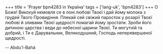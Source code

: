 +++
title = 'Prayer bpn4283 in Україна'
tags = ['lang-uk', 'bpn4283']
+++
О Боже! Викохуй немовля се в лоні любові Твоєї і дай йому молока з грудей Твого Провидіння. Плекай сей свіжий паросток у розарії Твоєї любові й зливами Твоєї щедрості помагай йому зростати. Зроби його дитиною царства і веди до небесної царини Твоєї. Ти могутній та добрий, і Ти є Дарувальник, Великодушний, Господь неперевершеної щедрості.

-- Abdu'l-Bahá
